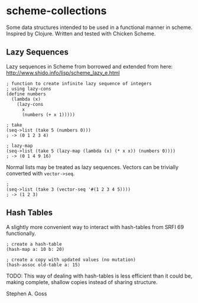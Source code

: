 scheme-collections
==================

Some data structures intended to be used in a functional manner
in scheme. Inspired by Clojure. Written and tested with Chicken
Scheme.

Lazy Sequences
--------------

Lazy sequences in Scheme from borrowed and extended from here:
http://www.shido.info/lisp/scheme_lazy_e.html

    ; function to create infinite lazy sequence of integers
    ; using lazy-cons
    (define numbers
      (lambda (x)
        (lazy-cons
          x
          (numbers (+ x 1)))))

    ; take
    (seq->list (take 5 (numbers 0)))
    ; -> (0 1 2 3 4)

    ; lazy-map
    (seq->list (take 5 (lazy-map (lambda (x) (* x x)) (numbers 0))))
    ; -> (0 1 4 9 16)

Normal lists may be treated as lazy sequences.
Vectors can be trivially converted with `vector->seq`.

    ;
    (seq->list (take 3 (vector-seq '#(1 2 3 4 5))))
    ; -> (1 2 3)

Hash Tables
-----------

A slightly more convenient way to interact with hash-tables from
SRFI 69 functionally.

    ; create a hash-table
    (hash-map a: 10 b: 20)

    ; create a copy with updated values (no mutation)
    (hash-assoc old-table a: 15)

TODO: This way of dealing with hash-tables is less efficient than
it could be, making complete, shallow copies instead of sharing
structure.

Stephen A. Goss
